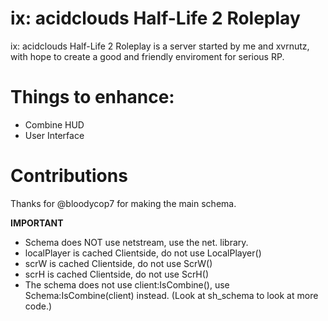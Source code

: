 # ix: acidclouds Half-Life 2 Roleplay
ix: acidclouds Half-Life 2 Roleplay is a server started by me and xvrnutz, with hope to create a good and friendly enviroment for serious RP.

# Things to enhance:
- Combine HUD
- User Interface

# Contributions
Thanks for @bloodycop7 for making the main schema.

**IMPORTANT**
- Schema does NOT use netstream, use the net. library.
- localPlayer is cached Clientside, do not use LocalPlayer()
- scrW is cached Clientside, do not use ScrW()
- scrH is cached Clientside, do not use ScrH()
- The schema does not use client:IsCombine(), use Schema:IsCombine(client) instead. (Look at sh_schema to look at more code.)
